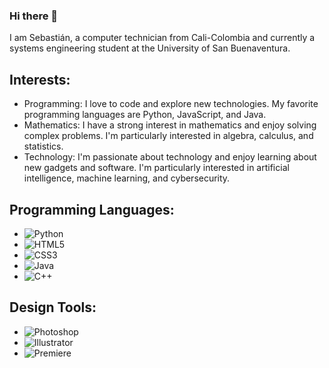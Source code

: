 ### Hi there 👋

I am Sebastián, a computer technician from Cali-Colombia and currently a systems engineering student at the University of San Buenaventura.

## Interests:
- Programming: I love to code and explore new technologies. My favorite programming languages are Python, JavaScript, and Java.
- Mathematics: I have a strong interest in mathematics and enjoy solving complex problems. I'm particularly interested in algebra, calculus, and statistics.
- Technology: I'm passionate about technology and enjoy learning about new gadgets and software. I'm particularly interested in artificial intelligence, machine learning, and cybersecurity.

## Programming Languages:
- ![Python](https://img.shields.io/badge/-Python-3776AB?style=flat-square&logo=python&logoColor=white)
- ![HTML5](https://img.shields.io/badge/-HTML5-E34F26?style=flat-square&logo=html5&logoColor=white)
- ![CSS3](https://img.shields.io/badge/-CSS3-1572B6?style=flat-square&logo=css3&logoColor=white)
- ![Java](https://img.shields.io/badge/-Java-007396?style=flat-square&logo=java&logoColor=white)
- ![C++](https://img.shields.io/badge/-C++-00599C?style=flat-square&logo=c%2B%2B&logoColor=white)
<!-- ![JavaScript](https://img.shields.io/badge/-JavaScript-F7DF1E?style=flat-square&logo=javascript&logoColor=black)-->
## Design Tools:
- ![Photoshop](https://img.shields.io/badge/-Photoshop-31A8FF?style=flat-square&logo=adobe-photoshop&logoColor=white)
- ![Illustrator](https://img.shields.io/badge/-Illustrator-FF9A00?style=flat-square&logo=adobe-illustrator&logoColor=white)
- ![Premiere](https://img.shields.io/badge/-Premiere-9999FF?style=flat-square&logo=adobe-premiere-pro&logoColor=white)
